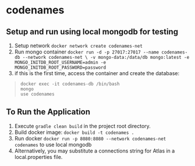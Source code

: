 # codenames

## Setup and run using local mongodb for testing
1. Setup network `docker network create codenames-net`
2. Run mongo container ```docker run -d -p 27017:27017 --name codenames-db --network codenames-net \
   -v mongo-data:/data/db mongo:latest -e MONGO_INITDB_ROOT_USERNAME=admin -e MONGO_INITDB_ROOT_PASSWORD=password```
3. if this is the first time, access the container and create the database:
> `docker exec -it codenames-db /bin/bash` \
`mongo` \
`use codenames`

## To Run the Application

1. Execute `gradle clean build` in the project root directory.
2. Build docker image: `docker build -t codenames .`
3. Run docker `docker run -p 8080:8080 --network codenames-net codenames` to use local mongodb
4. Alternatively, you may substitute a connections string for Atlas in a local.properties file.
